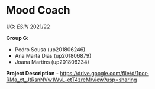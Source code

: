 # Mood Coach

**UC**: *ESIN* 2021/22

**Group G**:
- Pedro Sousa (up201806246)
- Ana Marta Dias (up201806879)
- Joana Martins (up201806234)

**Project Description** - https://drive.google.com/file/d/1por-RMa_ct_JtRsnNVw1WvL-etT4zreM/view?usp=sharing

